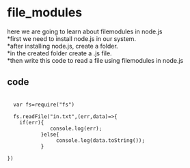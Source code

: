 # file_modules
 here we are going to learn about filemodules in node.js</br>
  *first we need to install node.js in our system.</br>
  *after installing node.js, create a folder.</br>
  *in the created folder create a .js file.</br>
  *then write this code to read a file using filemodules in node.js</br>
  
  ## code
  <pre>
  <code>
  var fs=require("fs")
  
  fs.readFile("in.txt",(err,data)=>{
    if(err){
              console.log(err);
           }else{
                console.log(data.toString());
           }  

})
  </code></pre>
